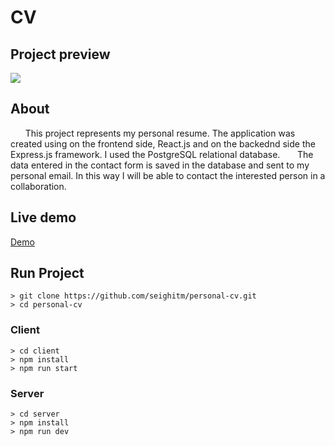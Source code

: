 # CV

## Project preview

![](./client/public/demo.gif)

## About
&nbsp;&nbsp;&nbsp;&nbsp;&nbsp;&nbsp;This project represents my personal resume. The application was created using on the frontend side, React.js and on the backednd side the Express.js framework. I used the PostgreSQL relational database.
&nbsp;&nbsp;&nbsp;&nbsp;&nbsp;&nbsp;The data entered in the contact form is saved in the database and sent to my personal email. In this way I will be able to contact the interested person in a collaboration.

## Live demo

[Demo](https://resume-cv.netlify.app)

## Run Project
```
> git clone https://github.com/seighitm/personal-cv.git
> cd personal-cv
```
### Client
```
> cd client
> npm install
> npm run start
```
### Server
```
> cd server
> npm install
> npm run dev
```
